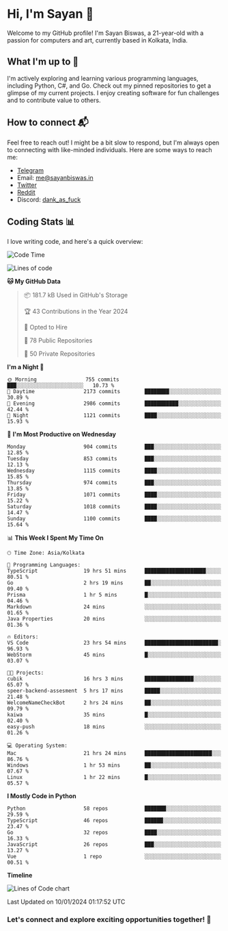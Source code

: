 # Hi, I'm Sayan 👋

Welcome to my GitHub profile! I'm Sayan Biswas, a 21-year-old with a passion for computers and art, currently based in Kolkata, India.

## What I'm up to 🚀

I'm actively exploring and learning various programming languages, including Python, C#, and Go. Check out my pinned repositories to get a glimpse of my current projects. I enjoy creating software for fun challenges and to contribute value to others.

## How to connect 📬

Feel free to reach out! I might be a bit slow to respond, but I'm always open to connecting with like-minded individuals. Here are some ways to reach me:

- [Telegram](https://t.me/dank_as_fuck)
- Email: [me@sayanbiswas.in](mailto:me@sayanbiswas.in)
- [Twitter](https://twitter.com/TheDankDel)
- [Reddit](https://www.reddit.com/user/dank_as_fuck_/)
- Discord: [dank_as_fuck](https://discordapp.com/users/506536929152466945)

## Coding Stats 📊

I love writing code, and here's a quick overview:

<!--START_SECTION:waka-->
![Code Time](http://img.shields.io/badge/Code%20Time-1%2C401%20hrs%2032%20mins-blue)

![Lines of code](https://img.shields.io/badge/From%20Hello%20World%20I%27ve%20Written-6.2%20million%20lines%20of%20code-blue)

**🐱 My GitHub Data** 

> 📦 181.7 kB Used in GitHub's Storage 
 > 
> 🏆 43 Contributions in the Year 2024
 > 
> 💼 Opted to Hire
 > 
> 📜 78 Public Repositories 
 > 
> 🔑 50 Private Repositories 
 > 
**I'm a Night 🦉** 

```text
🌞 Morning                755 commits         ███░░░░░░░░░░░░░░░░░░░░░░   10.73 % 
🌆 Daytime                2173 commits        ████████░░░░░░░░░░░░░░░░░   30.89 % 
🌃 Evening                2986 commits        ███████████░░░░░░░░░░░░░░   42.44 % 
🌙 Night                  1121 commits        ████░░░░░░░░░░░░░░░░░░░░░   15.93 % 
```
📅 **I'm Most Productive on Wednesday** 

```text
Monday                   904 commits         ███░░░░░░░░░░░░░░░░░░░░░░   12.85 % 
Tuesday                  853 commits         ███░░░░░░░░░░░░░░░░░░░░░░   12.13 % 
Wednesday                1115 commits        ████░░░░░░░░░░░░░░░░░░░░░   15.85 % 
Thursday                 974 commits         ███░░░░░░░░░░░░░░░░░░░░░░   13.85 % 
Friday                   1071 commits        ████░░░░░░░░░░░░░░░░░░░░░   15.22 % 
Saturday                 1018 commits        ████░░░░░░░░░░░░░░░░░░░░░   14.47 % 
Sunday                   1100 commits        ████░░░░░░░░░░░░░░░░░░░░░   15.64 % 
```


📊 **This Week I Spent My Time On** 

```text
🕑︎ Time Zone: Asia/Kolkata

💬 Programming Languages: 
TypeScript               19 hrs 51 mins      ████████████████████░░░░░   80.51 % 
Go                       2 hrs 19 mins       ██░░░░░░░░░░░░░░░░░░░░░░░   09.40 % 
Prisma                   1 hr 5 mins         █░░░░░░░░░░░░░░░░░░░░░░░░   04.46 % 
Markdown                 24 mins             ░░░░░░░░░░░░░░░░░░░░░░░░░   01.65 % 
Java Properties          20 mins             ░░░░░░░░░░░░░░░░░░░░░░░░░   01.36 % 

🔥 Editors: 
VS Code                  23 hrs 54 mins      ████████████████████████░   96.93 % 
WebStorm                 45 mins             █░░░░░░░░░░░░░░░░░░░░░░░░   03.07 % 

🐱‍💻 Projects: 
cubik                    16 hrs 3 mins       ████████████████░░░░░░░░░   65.07 % 
speer-backend-assesment  5 hrs 17 mins       █████░░░░░░░░░░░░░░░░░░░░   21.48 % 
WelcomeNameCheckBot      2 hrs 24 mins       ██░░░░░░░░░░░░░░░░░░░░░░░   09.79 % 
kaiwa                    35 mins             █░░░░░░░░░░░░░░░░░░░░░░░░   02.40 % 
easy-push                18 mins             ░░░░░░░░░░░░░░░░░░░░░░░░░   01.26 % 

💻 Operating System: 
Mac                      21 hrs 24 mins      ██████████████████████░░░   86.76 % 
Windows                  1 hr 53 mins        ██░░░░░░░░░░░░░░░░░░░░░░░   07.67 % 
Linux                    1 hr 22 mins        █░░░░░░░░░░░░░░░░░░░░░░░░   05.57 % 
```

**I Mostly Code in Python** 

```text
Python                   58 repos            ███████░░░░░░░░░░░░░░░░░░   29.59 % 
TypeScript               46 repos            ██████░░░░░░░░░░░░░░░░░░░   23.47 % 
Go                       32 repos            ████░░░░░░░░░░░░░░░░░░░░░   16.33 % 
JavaScript               26 repos            ███░░░░░░░░░░░░░░░░░░░░░░   13.27 % 
Vue                      1 repo              ░░░░░░░░░░░░░░░░░░░░░░░░░   00.51 % 
```



**Timeline**

![Lines of Code chart](https://raw.githubusercontent.com/Dank-del/Dank-del/main/assets/bar_graph.png)


 Last Updated on 10/01/2024 01:17:52 UTC
<!--END_SECTION:waka-->

### Let's connect and explore exciting opportunities together! 🚀
